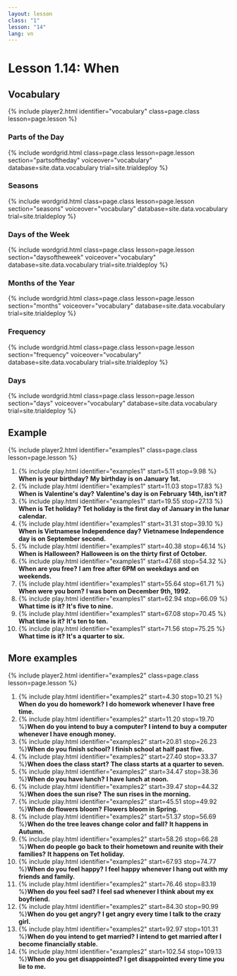```yaml
---
layout: lesson
class: "1"
lesson: "14"
lang: vn
---
```


# Lesson 1.14: When



## Vocabulary
{% include player2.html identifier="vocabulary" class=page.class lesson=page.lesson %}

### Parts of the Day

{% include wordgrid.html 
		class=page.class 
		lesson=page.lesson 
		section="partsoftheday"
		voiceover="vocabulary"
		database=site.data.vocabulary 
		trial=site.trialdeploy %}


### Seasons

{% include wordgrid.html 
		class=page.class 
		lesson=page.lesson 
		section="seasons"
		voiceover="vocabulary"
		database=site.data.vocabulary 
		trial=site.trialdeploy %}
		

### Days of the Week


{% include wordgrid.html 
		class=page.class 
		lesson=page.lesson 
		section="daysoftheweek"
		voiceover="vocabulary"
		database=site.data.vocabulary 
		trial=site.trialdeploy %}



### Months of the Year

{% include wordgrid.html 
		class=page.class 
		lesson=page.lesson 
		section="months"
		voiceover="vocabulary"
		database=site.data.vocabulary 
		trial=site.trialdeploy %}



### Frequency

{% include wordgrid.html 
		class=page.class 
		lesson=page.lesson 
		section="frequency"
		voiceover="vocabulary"
		database=site.data.vocabulary 
		trial=site.trialdeploy %}

### Days

{% include wordgrid.html 
		class=page.class 
		lesson=page.lesson 
		section="days"
		voiceover="vocabulary"
		database=site.data.vocabulary 
		trial=site.trialdeploy %}



## Example
{% include player2.html identifier="examples1" class=page.class lesson=page.lesson %}

1. {% include play.html identifier="examples1" start=5.11 stop=9.98 %} **When is your birthday?** **My birthday is on January 1st.**
2. {% include play.html identifier="examples1" start=11.03 stop=17.83 %} **When is Valentine's day?** **Valentine's day is on February 14th, isn't it?**
3. {% include play.html identifier="examples1" start=19.55 stop=27.13 %} **When is Tet holiday?** **Tet holiday is the first day of January in the lunar calendar.**
4. {% include play.html identifier="examples1" start=31.31 stop=39.10 %} **When is Vietnamese Independence day?** **Vietnamese Independence day is on September second.**
5. {% include play.html identifier="examples1" start=40.38 stop=46.14 %} **When is Halloween?** **Halloween is on the thirty first of October.**
6. {% include play.html identifier="examples1" start=47.68 stop=54.32 %} **When are you free?** **I am free after 6PM on weekdays and on weekends.**
7. {% include play.html identifier="examples1" start=55.64 stop=61.71 %} **When were you born?** **I was born on December 9th, 1992.**
8. {% include play.html identifier="examples1" start=62.94 stop=66.09 %} **What time is it?** **It's five to nine.**
9. {% include play.html identifier="examples1" start=67.08 stop=70.45 %} **What time is it?** **It's ten to ten.**
10. {% include play.html identifier="examples1" start=71.56 stop=75.25 %} **What time is it?** **It's a quarter to six.**




## More examples
{% include player2.html identifier="examples2" class=page.class lesson=page.lesson %}

1. {% include play.html identifier="examples2" start=4.30 stop=10.21 %} **When do you do homework?** **I do homework whenever I have free time.**
2. {% include play.html identifier="examples2" start=11.20 stop=19.70 %}**When do you intend to buy a computer?** **I intend to buy a computer whenever I have enough money.**
3. {% include play.html identifier="examples2" start=20.81 stop=26.23 %}**When do you finish school?** **I finish school at half past five.**
4. {% include play.html identifier="examples2" start=27.40 stop=33.37 %}**When does the class start?** **The class starts at a quarter to seven.**
5. {% include play.html identifier="examples2" start=34.47 stop=38.36 %}**When do you have lunch?** **I have lunch at noon.**
6. {% include play.html identifier="examples2" start=39.47 stop=44.32 %}**When does the sun rise?** **The sun rises in the morning.**
7. {% include play.html identifier="examples2" start=45.51 stop=49.92 %}**When do flowers bloom?** **Flowers bloom in Spring.**
8. {% include play.html identifier="examples2" start=51.37 stop=56.69 %}**When do the tree leaves change color and fall?** **It happens in Autumn.**
9. {% include play.html identifier="examples2" start=58.26 stop=66.28 %}**When do people go back to their hometown and reunite with their families?** **It happens on Tet holiday.**
10. {% include play.html identifier="examples2" start=67.93 stop=74.77 %}**When do you feel happy?** **I feel happy whenever I hang out with my friends and family.**
11. {% include play.html identifier="examples2" start=76.46 stop=83.19 %}**When do you feel sad?** **I feel sad whenever I think about my ex boyfriend.**
12. {% include play.html identifier="examples2" start=84.30 stop=90.99 %}**When do you get angry?** **I get angry every time I talk to the crazy girl.**
13. {% include play.html identifier="examples2" start=92.97 stop=101.31 %}**When do you intend to get married?** **I intend to get married after I become financially stable.**
14. {% include play.html identifier="examples2" start=102.54 stop=109.13 %}**When do you get disappointed?** **I get disappointed every time you lie to me.**

